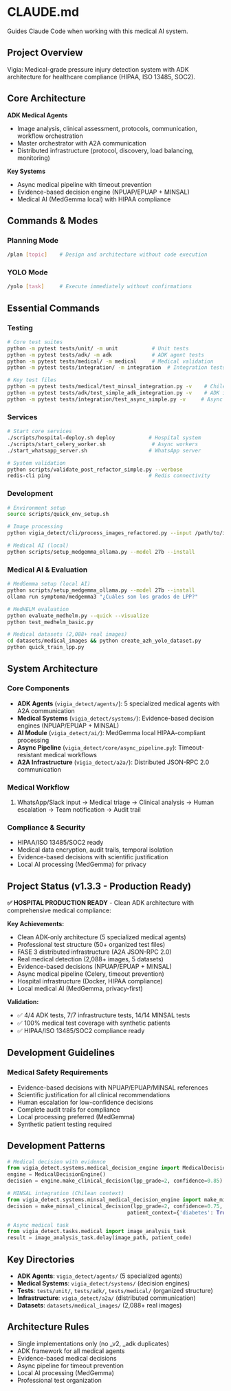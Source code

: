 # CLAUDE.md

Guides Claude Code when working with this medical AI system.

## Project Overview
Vigia: Medical-grade pressure injury detection system with ADK architecture for healthcare compliance (HIPAA, ISO 13485, SOC2).

## Core Architecture
**ADK Medical Agents**
- Image analysis, clinical assessment, protocols, communication, workflow orchestration
- Master orchestrator with A2A communication
- Distributed infrastructure (protocol, discovery, load balancing, monitoring)

**Key Systems**
- Async medical pipeline with timeout prevention
- Evidence-based decision engine (NPUAP/EPUAP + MINSAL)
- Medical AI (MedGemma local) with HIPAA compliance

## Commands & Modes

### Planning Mode
```bash
/plan [topic]    # Design and architecture without code execution
```

### YOLO Mode  
```bash
/yolo [task]     # Execute immediately without confirmations
```

## Essential Commands

### Testing
```bash
# Core test suites
python -m pytest tests/unit/ -m unit           # Unit tests
python -m pytest tests/adk/ -m adk             # ADK agent tests
python -m pytest tests/medical/ -m medical     # Medical validation
python -m pytest tests/integration/ -m integration  # Integration tests

# Key test files
python -m pytest tests/medical/test_minsal_integration.py -v    # Chilean compliance (14/14 PASSED)
python -m pytest tests/adk/test_simple_adk_integration.py -v    # ADK integration (4/4 PASSED)
python -m pytest tests/integration/test_async_simple.py -v     # Async pipeline (5/5 PASSED)
```

### Services
```bash
# Start core services
./scripts/hospital-deploy.sh deploy           # Hospital system
./scripts/start_celery_worker.sh               # Async workers
./start_whatsapp_server.sh                    # WhatsApp server

# System validation
python scripts/validate_post_refactor_simple.py --verbose
redis-cli ping                                # Redis connectivity
```

### Development
```bash
# Environment setup
source scripts/quick_env_setup.sh

# Image processing
python vigia_detect/cli/process_images_refactored.py --input /path/to/images

# Medical AI (local)
python scripts/setup_medgemma_ollama.py --model 27b --install
```

### Medical AI & Evaluation
```bash
# MedGemma setup (local AI)
python scripts/setup_medgemma_ollama.py --model 27b --install
ollama run symptoma/medgemma3 "¿Cuáles son los grados de LPP?"

# MedHELM evaluation
python evaluate_medhelm.py --quick --visualize
python test_medhelm_basic.py

# Medical datasets (2,088+ real images)
cd datasets/medical_images && python create_azh_yolo_dataset.py
python quick_train_lpp.py
```

## System Architecture

### Core Components
- **ADK Agents** (`vigia_detect/agents/`): 5 specialized medical agents with A2A communication
- **Medical Systems** (`vigia_detect/systems/`): Evidence-based decision engines (NPUAP/EPUAP + MINSAL)
- **AI Module** (`vigia_detect/ai/`): MedGemma local HIPAA-compliant processing
- **Async Pipeline** (`vigia_detect/core/async_pipeline.py`): Timeout-resistant medical workflows
- **A2A Infrastructure** (`vigia_detect/a2a/`): Distributed JSON-RPC 2.0 communication

### Medical Workflow
1. WhatsApp/Slack input → Medical triage → Clinical analysis → Human escalation → Team notification → Audit trail

### Compliance & Security
- HIPAA/ISO 13485/SOC2 ready
- Medical data encryption, audit trails, temporal isolation
- Evidence-based decisions with scientific justification
- Local AI processing (MedGemma) for privacy

## Project Status (v1.3.3 - Production Ready)
**✅ HOSPITAL PRODUCTION READY** - Clean ADK architecture with comprehensive medical compliance:

**Key Achievements:**
- Clean ADK-only architecture (5 specialized medical agents)
- Professional test structure (50+ organized test files)
- FASE 3 distributed infrastructure (A2A JSON-RPC 2.0)
- Real medical detection (2,088+ images, 5 datasets)
- Evidence-based decisions (NPUAP/EPUAP + MINSAL)
- Async medical pipeline (Celery, timeout prevention)
- Hospital infrastructure (Docker, HIPAA compliance)
- Local medical AI (MedGemma, privacy-first)

**Validation:**
- ✅ 4/4 ADK tests, 7/7 infrastructure tests, 14/14 MINSAL tests
- ✅ 100% medical test coverage with synthetic patients
- ✅ HIPAA/ISO 13485/SOC2 compliance ready

## Development Guidelines

### Medical Safety Requirements
- Evidence-based decisions with NPUAP/EPUAP/MINSAL references
- Scientific justification for all clinical recommendations
- Human escalation for low-confidence decisions
- Complete audit trails for compliance
- Local processing preferred (MedGemma)
- Synthetic patient testing required

## Development Patterns

```python
# Medical decision with evidence
from vigia_detect.systems.medical_decision_engine import MedicalDecisionEngine
engine = MedicalDecisionEngine()
decision = engine.make_clinical_decision(lpp_grade=2, confidence=0.85)

# MINSAL integration (Chilean context)
from vigia_detect.systems.minsal_medical_decision_engine import make_minsal_clinical_decision
decision = make_minsal_clinical_decision(lpp_grade=2, confidence=0.75,
                                       patient_context={'diabetes': True})

# Async medical task
from vigia_detect.tasks.medical import image_analysis_task
result = image_analysis_task.delay(image_path, patient_code)
```

## Key Directories
- **ADK Agents**: `vigia_detect/agents/` (5 specialized agents)
- **Medical Systems**: `vigia_detect/systems/` (decision engines)
- **Tests**: `tests/unit/`, `tests/adk/`, `tests/medical/` (organized structure)
- **Infrastructure**: `vigia_detect/a2a/` (distributed communication)
- **Datasets**: `datasets/medical_images/` (2,088+ real images)

## Architecture Rules
- Single implementations only (no _v2, _adk duplicates)
- ADK framework for all medical agents
- Evidence-based medical decisions
- Async pipeline for timeout prevention
- Local AI processing (MedGemma)
- Professional test organization